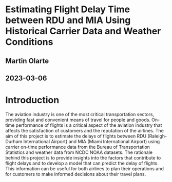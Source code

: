 # Estimating Flight Delay Time between RDU and MIA Using Historical Carrier Data and Weather Conditions
## Martin Olarte 
## 2023-03-06
# Introduction
The aviation industry is one of the most critical transportation sectors, providing fast and convenient means of travel for people and goods. On-time performance of flights is a critical aspect of the aviation industry that affects the satisfaction of customers and the reputation of the airlines. The aim of this project is to estimate the delays of flights between RDU (Raleigh-Durham International Airport) and MIA (Miami International Airport) using carrier on-time performance data from the Bureau of Transportation Statistics and weather data from NCDC NOAA datasets.
The rationale behind this project is to provide insights into the factors that contribute to flight delays and to develop a model that can predict the delay of flights. This information can be useful for both airlines to plan their operations and for customers to make informed decisions about their travel plans.
